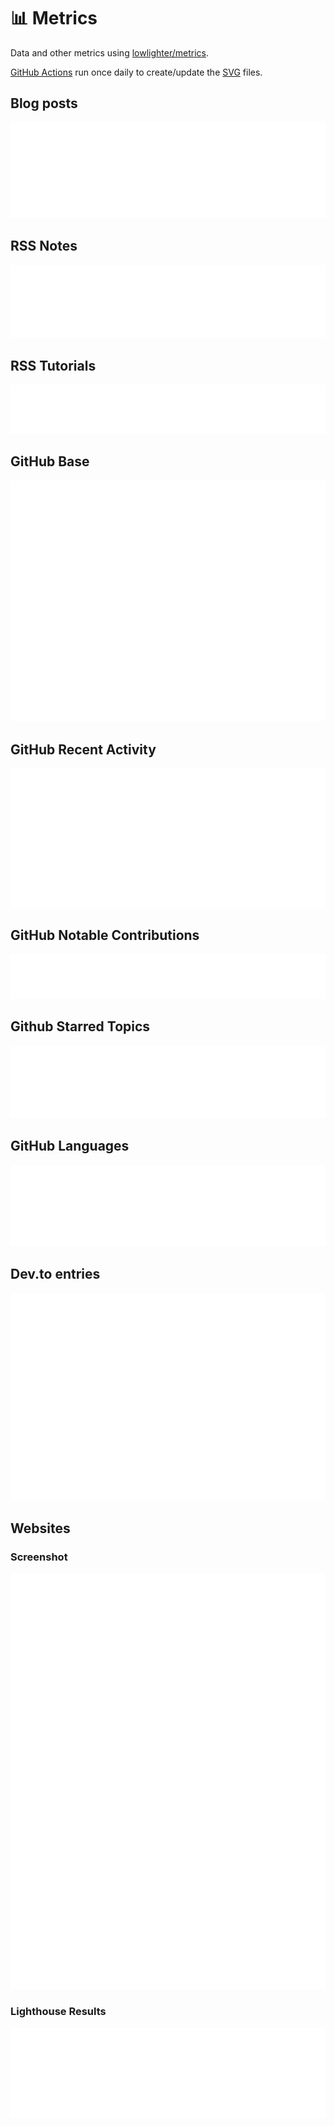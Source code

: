 # 📊 Metrics

Data and other metrics using [lowlighter/metrics](https://github.com/lowlighter/metrics).

[GitHub Actions](.github/workflows) run once daily to create/update the [SVG](svg) files.

## Blog posts

![blog posts](svg/metrics-rss-blog.svg)

## RSS Notes

![notes](svg/metrics-rss-notes.svg)

## RSS Tutorials

![tutorials](svg/metrics-rss-tutorials.svg)

## GitHub Base

![github base](svg/metrics-gh-base.svg)

## GitHub Recent Activity

![recent activity](svg/metrics-gh-recent-activity.svg)

## GitHub Notable Contributions

![notable contributions](svg/metrics-gh-notable-contributions.svg)

## Github Starred Topics

![starred topics](svg/metrics-gh-starred-topics.svg)

## GitHub Languages

![languages](svg/metrics-gh-languages.svg)

## Dev.to entries

![dev.to entries](svg/metrics-rss-dev.to.svg)

## Websites

### Screenshot

![website screenshot](svg/metrics-web-screenshot.svg)

### Lighthouse Results

![pagespeed results](svg/metrics-web-pagespeed.svg)

<!-- ## Full Metrics

![full metrics](svg/metrics-gh-full-metrics.svg) -->
